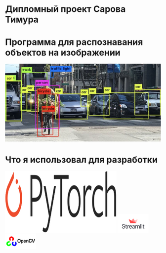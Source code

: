 # Дипломный проект Сарова Тимура
# Программа для распознавания объектов на изображении
![plot](readme.png)
# Что я использовал для разработки
<p float="left">
  <img src="/gitimg/Pytorch_logo.png" width="360" height="200" />
  <img src="/gitimg/streamlit_logo.png" width="100" /> 
  <img src="/gitimg/cv2_logo.png" width="100" />
</p>
